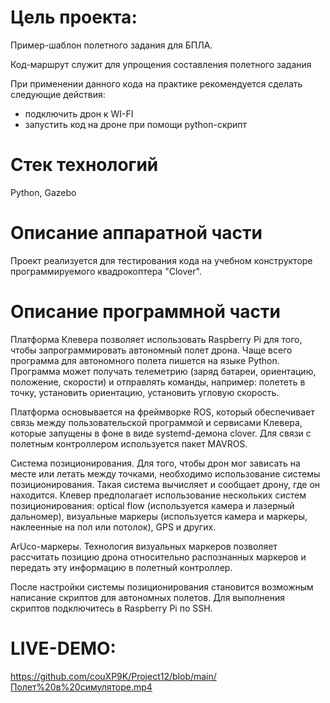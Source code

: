 # Цель проекта: 
Пример-шаблон полетного задания для БПЛА.

Код-маршрут служит для упрощения составления полетного задания

При применении данного кода на практике рекомендуется сделать следующие действия:
- подключить дрон к WI-FI
- запустить код на дроне при помощи python-скрипт

# Стек технологий

Python, Gazebo

# Описание аппаратной части

Проект реализуется для тестирования кода на учебном конструкторе программируемого квадрокоптера "Clover".

# Описание программной части

Платформа Клевера позволяет использовать Raspberry Pi для того, чтобы запрограммировать автономный полет дрона. Чаще всего программа для автономного полета пишется на языке Python. Программа может получать телеметрию (заряд батареи, ориентацию, положение, скорости) и отправлять команды, например: полететь в точку, установить ориентацию, установить угловую скорость.

Платформа основывается на фреймворке ROS, который обеспечивает связь между пользовательской программой и сервисами Клевера, которые запущены в фоне в виде systemd-демона clover. Для связи с полетным контроллером используется пакет MAVROS.

Система позиционирования. 
Для того, чтобы дрон мог зависать на месте или летать между точками, необходимо использование системы позиционирования. Такая система вычисляет и сообщает дрону, где он находится. Клевер предполагает использование нескольких систем позиционирования: optical flow (используется камера и лазерный дальномер), визуальные маркеры (используется камера и маркеры, наклеенные на пол или потолок), GPS и других.

ArUco-маркеры. 
Технология визуальных маркеров позволяет рассчитать позицию дрона относительно распознанных маркеров и передать эту информацию в полетный контроллер.



После настройки системы позиционирования становится возможным написание скриптов для автономных полетов. Для выполнения скриптов подключитесь в Raspberry Pi по SSH.

# LIVE-DEMO:

https://github.com/couXP9K/Project12/blob/main/Полет%20в%20симуляторе.mp4
